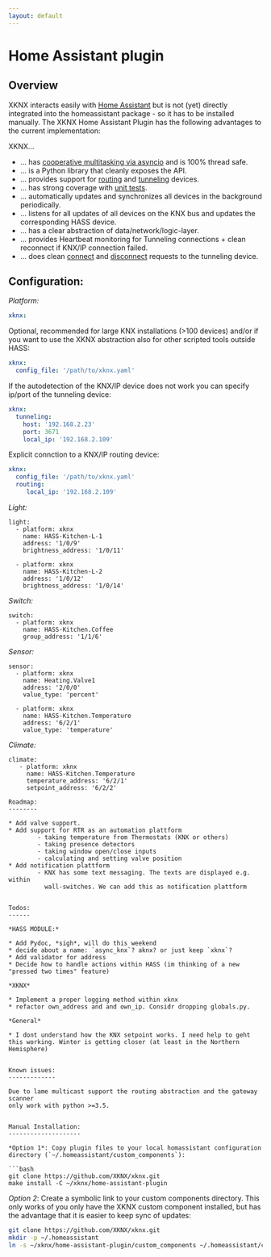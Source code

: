 ```yaml
---
layout: default
---
```


Home Assistant plugin
=====================

Overview
--------

XKNX interacts easily with [Home Assistant](https://home-assistant.io/) but is not (yet) directly integrated into the homeassistant package - so it has to be installed manually. The XKNX Home Assistant Plugin has the following advantages to the current implementation:

XKNX...
* ... has [cooperative multitasking via asyncio](https://github.com/XKNX/xknx/blob/master/examples/example_light_state.py) and is 100% thread safe.
* ... is a Python library that cleanly exposes the API.
* ... provides support for [routing](https://github.com/XKNX/xknx/blob/master/xknx/io/routing.py) and [tunneling](https://github.com/XKNX/xknx/blob/master/xknx/io/tunnel.py) devices.
* ... has strong coverage with [unit tests](https://github.com/XKNX/xknx/tree/master/test).
* ... automatically updates and synchronizes all devices in the background periodically.
* ... listens for all updates of all devices on the KNX bus and updates the corresponding HASS device.
* ... has a clear abstraction of data/network/logic-layer.
* ... provides Heartbeat monitoring for Tunneling connections + clean reconnect if KNX/IP connection failed.
* ... does clean [connect](https://github.com/XKNX/xknx/blob/master/xknx/io/connect.py) and [disconnect](https://github.com/XKNX/xknx/blob/master/xknx/io/disconnect.py) requests to the tunneling device.


Configuration:
--------------

*Platform:*

```yaml
xknx:
```

Optional, recommended for large KNX installations (>100 devices) and/or if you want to use the XKNX abstraction also for other scripted tools outside HASS:

```yaml
xknx:
  config_file: '/path/to/xknx.yaml'
```

If the autodetection of the KNX/IP device does not work you can specify ip/port of the tunneling device:

```yaml 
xknx:
  tunneling:
    host: '192.168.2.23'
    port: 3671
    local_ip: '192.168.2.109'
```

Explicit connction to a KNX/IP routing device:

```yaml
xknx:
  config_file: '/path/to/xknx.yaml'
  routing:
     local_ip: '192.168.2.109'
```

*Light:*

```
light:
  - platform: xknx
    name: HASS-Kitchen-L-1
    address: '1/0/9'
    brightness_address: '1/0/11'

  - platform: xknx
    name: HASS-Kitchen-L-2
    address: '1/0/12'
    brightness_address: '1/0/14'
```

*Switch:*

```
switch:
  - platform: xknx
    name: HASS-Kitchen.Coffee
    group_address: '1/1/6'
```

*Sensor:*

```
sensor:
  - platform: xknx
    name: Heating.Valve1
    address: '2/0/0'
    value_type: 'percent'

  - platform: xknx
    name: HASS-Kitchen.Temperature
    address: '6/2/1'
    value_type: 'temperature'
```

*Climate:*

```
climate:
   - platform: xknx
     name: HASS-Kitchen.Temperature
     temperature_address: '6/2/1'
     setpoint_address: '6/2/2'

Roadmap:
--------

* Add valve support.
* Add support for RTR as an automation plattform
        - taking temperature from Thermostats (KNX or others)
        - taking presence detectors
        - taking window open/close inputs
        - calculating and setting valve position
* Add notification plattform
        - KNX has some text messaging. The texts are displayed e.g. within
          wall-switches. We can add this as notification plattform


Todos:
------

*HASS MODULE:*

* Add Pydoc, *sigh*, will do this weekend
* decide about a name: `async_knx`? aknx? or just keep `xknx`? 
* Add validator for address
* Decide how to handle actions within HASS (im thinking of a new "pressed two times" feature)

*XKNX*

* Implement a proper logging method within xknx
* refactor own_address and and own_ip. Considr dropping globals.py.  

*General*

* I dont understand how the KNX setpoint works. I need help to geht this working. Winter is getting closer (at least in the Northern Hemisphere)


Known issues:
-------------

Due to lame multicast support the routing abstraction and the gateway scanner
only work with python >=3.5.


Manual Installation:
--------------------

*Option 1*: Copy plugin files to your local homassistant configuration directory (`~/.homeassistant/custom_components`):

```bash
git clone https://github.com/XKNX/xknx.git
make install -C ~/xknx/home-assistant-plugin
```

*Option 2*: Create a symbolic link to your custom components directory. This only works of you only have the XKNX custom component installed, but has the advantage that it is easier to keep sync of updates:

```bash
git clone https://github.com/XKNX/xknx.git
mkdir -p ~/.homeassistant
ln -s ~/xknx/home-assistant-plugin/custom_components ~/.homeassistant/custom_components
```

